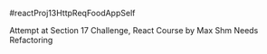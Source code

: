 #reactProj13HttpReqFoodAppSelf

Attempt at Section 17 Challenge, React Course by Max Shm
Needs Refactoring
